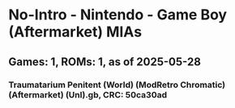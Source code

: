 # No-Intro - Nintendo - Game Boy (Aftermarket) MIAs
## Games: 1, ROMs: 1, as of 2025-05-28

### Traumatarium Penitent (World) (ModRetro Chromatic) (Aftermarket) (Unl).gb, CRC: 50ca30ad
